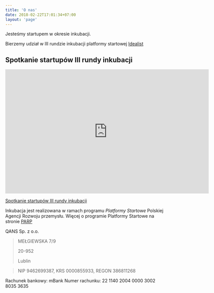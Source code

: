 ```yaml
---
title: 'O nas'
date: 2018-02-22T17:01:34+07:00
layout: 'page'
---
```

Jesteśmy startupem w okresie inkubacji.

Bierzemy udział w III rundzie inkubacji platformy startowej [Idealist](http://idealist.pl/)

## Spotkanie startupów III rundy inkubacji 

<iframe width="640" height="390" src="https://www.youtube.com/embed/8cpBaqtW34A" frameborder="0" allow="accelerometer; autoplay; clipboard-write; encrypted-media; gyroscope; picture-in-picture" allowfullscreen></iframe>


[Spotkanie startupów III rundy inkubacji](http://idealist.pl/akademia-idealist-spotkanie-startupow-iii-rundy-inkubacji/)

Inkubacja jest realizowana w ramach programu *Platformy Startowe* Polskiej Agencji Rozwoju przemysłu.
Więcej o programie Platformy Startowe na stronie [PARP](https://www.parp.gov.pl/component/grants/grants/platformy-startowe)

QANS Sp. z o.o.
>MEŁGIEWSKA 7/9
> 
>20-952
>
>Lublin

> NIP 9462699387,  KRS 0000855933,  REGON 386811268 

Rachunek bankowy: mBank
Numer rachunku: 22 1140 2004 0000 3002 8035 3635
